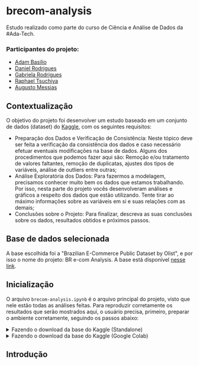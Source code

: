 # brecom-analysis

Estudo realizado como parte do curso de Ciência e Análise de Dados da #Ada-Tech.

### Participantes do projeto:
- [Adam Basilio](https://github.com/abasilio91)
- [Daniel Rodrigues](https://www.linkedin.com/in/danielrodrigues-ds/)
- [Gabriela Rodrigues](https://www.linkedin.com/in/gabrielarodriguesdados/)
- [Raphael Tsuchiya](https://github.com/raphaeltsuchiya)
- [Augusto Messias]()

## Contextualização

O objetivo do projeto foi desenvolver um estudo baseado em um conjunto de dados (dataset) do [Kaggle](https://www.kaggle.com/), com os seguintes requisitos:

- Preparação dos Dados e Verificação de Consistência: Neste tópico deve ser feita a verificação da consistência dos dados e caso necessário efetuar eventuais modificações na base de dados. Alguns dos procedimentos que podemos fazer aqui são: Remoção e/ou tratamento de valores faltantes, remoção de duplicatas, ajustes dos tipos de variáveis, análise de outliers entre outras;
- Análise Exploratória dos Dados: Para fazermos a modelagem, precisamos conhecer muito bem os dados que estamos trabalhando. Por isso, nesta parte do projeto vocês desenvolveram análises e gráficos a respeito dos dados que estão utilizando. Tente tirar ao máximo informações sobre as variáveis em si e suas relações com as demais;
- Conclusões sobre o Projeto: Para finalizar, descreva as suas conclusões sobre os dados, resultados obtidos e próximos passos.

## Base de dados selecionada

A base escolhida foi a "Brazilian E-Commerce Public Dataset by Olist", e por isso o nome do projeto: BR e-com Analysis. A base está disponível [nesse link](https://www.kaggle.com/datasets/olistbr/brazilian-ecommerce).

## Inicialização

  O arquivo `brecom-analysis.ipynb` é o arquivo principal do projeto, visto que nele estão todas as análises feitas. Para reproduzir corretamente os resultados que serão mostrados aqui, o usuário precisa, primeiro, preparar o ambiente corretamente, seguindo os passos abaixo:

  <details>
    <summary> Fazendo o download da base do Kaggle (Standalone) </summary>
   
  - Entre no [link da API do Kaggle](https://www.kaggle.com/docs/api) e siga os procedimentos descritos na seção de **inicialização** para fazer o download do arquivo `kaggle.json`.
  - Crie uma pasta com o nome `.kaggle` no seu ambiente python e cole o arquivo `kaggle.json` dentro dessa pasta.
  - No arquivo `brecom-analysis.ipynb`, encontre o comando abaixo e substitua o caminho do download da base para um na sua máquina:
    
  ```
  !kaggle datasets download -d olistbr/brazilian-ecommerce -p D:\Adam\Estudos\ADA\tecprog\projeto\brecom-analysis\database --unzip    
  ```
  </details>

<details>
  <summary>
    Fazendo o download da base do Kaggle (Google Colab)
  </summary>
 
    - Entre no [link da API do Kaggle](https://www.kaggle.com/docs/api) e siga os procedimentos descritos na seção de **inicialização** para fazer o download do arquivo `kaggle.json`.
    - Utilize a sequência de comandos abaixo para criar uma pasta `.kaggle` no ambiente do Colab.
    ```
    !mkdir -p ~/.kaggle
    ```
    - Faça o upload do arquivo `kaggle.json` na pasta `content` do Colab.
    - Utilize a sequência de comandos abaixo para transferir o arquivo `kaggle.json` para a pasta `.kaggle`.
    ```
    !cp kaggle.json ~/.kaggle/
    !chmod 600 ~/.kaggle/kaggle.json
    ```
    - Utilize a sequência de comandos abaixo para fazer o download da base do kaggle para a pasta `database`.
    ```
    !mkdir /content/brecom-analysis/database
    %cd /content/brecom-analysis/database
    !kaggle datasets download -d olistbr/brazilian-ecommerce
    !unzip /content/brecom-analysis/database/brazilian-ecommerce.zip
    %cd ../
    ``` 
</details>

## Introdução

